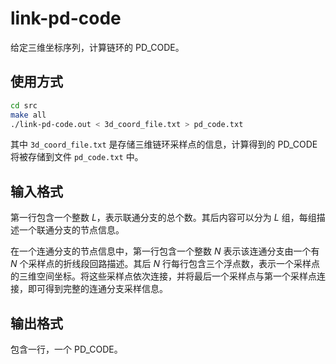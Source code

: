 # link-pd-code
给定三维坐标序列，计算链环的 PD_CODE。



## 使用方式

```bash
cd src
make all
./link-pd-code.out < 3d_coord_file.txt > pd_code.txt
```

其中 `3d_coord_file.txt` 是存储三维链环采样点的信息，计算得到的 PD_CODE 将被存储到文件 `pd_code.txt` 中。



## 输入格式

第一行包含一个整数 $L$，表示联通分支的总个数。其后内容可以分为 $L$ 组，每组描述一个联通分支的节点信息。

在一个连通分支的节点信息中，第一行包含一个整数 $N$ 表示该连通分支由一个有 $N$ 个采样点的折线段回路描述。其后 $N$ 行每行包含三个浮点数，表示一个采样点的三维空间坐标。将这些采样点依次连接，并将最后一个采样点与第一个采样点连接，即可得到完整的连通分支采样信息。



## 输出格式

包含一行，一个 PD_CODE。
